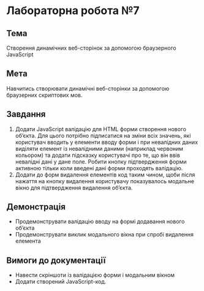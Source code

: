 # Лабораторна робота №7

## Тема
Створення динамічних веб-сторінок за допомогою браузерного JavaScript

## Мета
Навчитись створювати динамічні веб-сторінки за допомогою браузерних скриптових мов.

## Завдання

1. Додати JavaScript валідацію для HTML форми створення нового об’єкта. Для цього потрібно підписатися на зміни всіх значень, які користувач вводить у елементи вводу форми і при невалідних даних виділяти елемент із невалідними даними (наприклад червоним кольором) та додати підсказку користувачі про те, що він ввів невалідні дані у дане поле. Робити кнопку підтвердження форми активною тільки коли введені дані форми проходять валідацію.
1. Додати до форм видалення елементів код таким чином, щоби після нажаття на кнопку видалення користувачу показувалось модальне вікно для підтвердження видалення об’єкта.

## Демонстрація

* Продемонструвати валідацію вводу на формі додавання нового об’єкта
* Продемонструвати виклик модального вікна при спробі видалення елемента

## Вимоги до документації

* Навести скріншоти із валідацією форми і модальним вікном
* Додати створений JavaScript-код.
